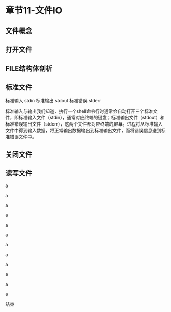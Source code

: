 # 章节11-文件IO

## 文件概念

## 打开文件

## FILE结构体剖析

## 标准文件

标准输入 stdin
标准输出 stdout
标准错误 stderr

标准输入与输出我们知道，执行一个shell命令行时通常会自动打开三个标准文件，即标准输入文件（stdin），通常对应终端的键盘；标准输出文件（stdout）和标准错误输出文件（stderr），这两个文件都对应终端的屏幕。进程将从标准输入文件中得到输入数据，将正常输出数据输出到标准输出文件，而将错误信息送到标准错误文件中。


## 关闭文件

## 读写文件



a

a

a

a

a

a

a

a

a

a

a

a

结束




